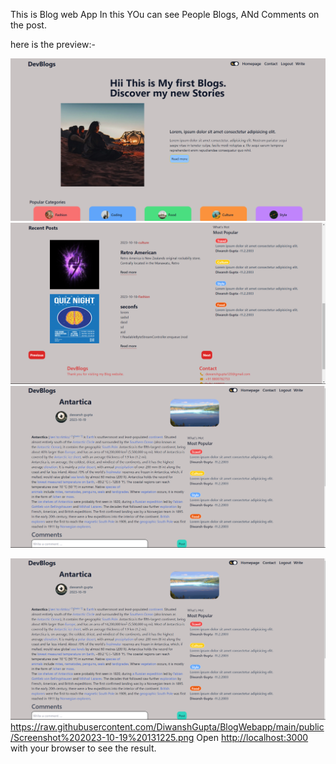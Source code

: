 This is Blog web App 
In this YOu can see People Blogs, ANd Comments on the post.

here is the preview:-



![Lines of code](https://raw.githubusercontent.com/DiwanshGupta/BlogWebapp/main/public/Screenshot%202023-10-19%20131110.png)
![Lines of code](https://raw.githubusercontent.com/DiwanshGupta/BlogWebapp/main/public/Screenshot%202023-10-19%20131225.png)
![Lines of code](https://raw.githubusercontent.com/DiwanshGupta/BlogWebapp/main/public/Screenshot%202023-10-19%20131927.png)

![Lines of code](https://raw.githubusercontent.com/DiwanshGupta/BlogWebapp/main/public/Screenshot%202023-10-19%20131927.png)
https://raw.githubusercontent.com/DiwanshGupta/BlogWebapp/main/public/Screenshot%202023-10-19%20131225.png
Open [http://localhost:3000](http://localhost:3000) with your browser to see the result.

